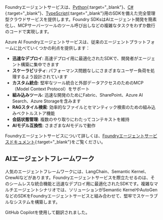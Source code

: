 Foundryエージェントサービスは、[Python](https://learn.microsoft.com/azure/ai-services/agents/quickstart?pivots=programming-language-python-azure){:target="_blank"}、[C#](https://learn.microsoft.com/azure/ai-services/agents/quickstart?pivots=programming-language-csharp){:target="_blank"}、[TypeScript](https://learn.microsoft.com/azure/ai-foundry/agents/quickstart?pivots=programming-language-typescript){:target="_blank"}用のSDKを備えた完全管理型クラウドサービスを提供します。Foundry SDKsはAIエージェント開発を簡素化し、MCPサーバーツールのツール呼び出しなどの複雑なタスクをわずか数行のコードで実現します。

Azure AI Foundryエージェントサービスは、従来のエージェントプラットフォームに比べていくつかの利点を提供します：

- **迅速なデプロイ**: 高速デプロイ用に最適化されたSDKで、開発者がエージェント構築に集中できます  
- **スケーラビリティ**: パフォーマンス問題なしにさまざまなユーザー負荷を処理するよう設計されています  
- **カスタム統合**: 堅牢なツール統合と外部データアクセスのためのMCP（Model Context Protocol）をサポート  
- **組み込みツール**: 迅速な開発のためにFabric、SharePoint、Azure AI Search、Azure Storageを含みます  
- **RAGスタイル検索**: 効率的なファイルとセマンティック検索のための組み込みベクトルストア機能  
- **会話状態管理**: 複数のやり取りにわたってコンテキストを維持  
- **AIモデル互換性**: さまざまなAIモデルで動作

Foundryエージェントサービスについて詳しくは、[Foundryエージェントサービスドキュメント](https://learn.microsoft.com/azure/ai-services/agents/overview){:target="_blank"}をご覧ください。

## AIエージェントフレームワーク

人気のエージェントフレームワークには、LangChain、Semantic Kernel、CrewAIなどがあります。Foundryエージェントサービスを際立たせるのは、そのシームレスな統合機能と迅速なデプロイ用に最適化されたSDKです。複雑なマルチエージェントシナリオでは、ソリューションがSemantic KernelやAutoGenなどのSDKをFoundryエージェントサービスと組み合わせて、堅牢でスケーラブルなシステムを構築します。

GitHub Copilotを使用して翻訳されました。
